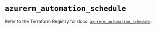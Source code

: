 # `azurerm_automation_schedule`

Refer to the Terraform Registry for docs: [`azurerm_automation_schedule`](https://registry.terraform.io/providers/hashicorp/azurerm/2.99.0/docs/resources/automation_schedule).
